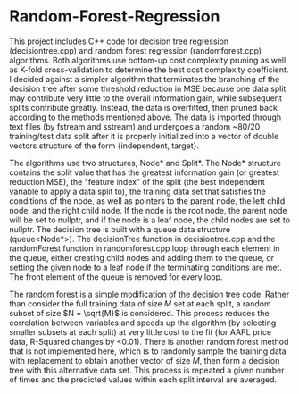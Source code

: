 # Random-Forest-Regression
This project includes C++ code for decision tree regression (decisiontree.cpp) and random forest regression (randomforest.cpp) algorithms. Both algorithms use bottom-up cost complexity pruning as well as K-fold cross-validation to determine the best cost complexity coefficient. I decided against a simpler algorithm that terminates the branching of the decision tree after some threshold reduction in MSE because one data split may contribute very little to the overall information gain, while subsequent splits contribute greatly. Instead, the data is overfitted, then pruned back according to the methods mentioned above. The data is imported through text files (by fstream and sstream) and undergoes a random ~80/20 training/test data split after it is properly initialized into a vector of double vectors structure of the form {independent, target}. 

The algorithms use two structures, Node* and Split*. The Node* structure contains the split value that has the greatest information gain (or greatest reduction MSE), the "feature index" of the split (the best independent variable to apply a data split to), the training data set that satisfies the conditions of the node, as well as pointers to the parent node, the left child node, and the right child node. If the node is the root node, the parent node will be set to nullptr, and if the node is a leaf node, the child nodes are set to nullptr. The decision tree is built with a queue data structure (queue<Node*>). The decisionTree function in decisiontree.cpp and the randomForest function in randomforest.cpp loop through each element in the queue, either creating child nodes and adding them to the queue, or setting the given node to a leaf node if the terminating conditions are met. The front element of the queue is removed for every loop.

The random forest is a simple modification of the decision tree code. Rather than consider the full training data of size $M$ set at each split, a random subset of size $N = \sqrt{M}$ is considered. This process reduces the correlation between variables and speeds up the algorithm (by selecting smaller subsets at each split) at very little cost to the fit (for AAPL price data, R-Squared changes by <0.01). There is another random forest method that is not implemented here, which is to randomly sample the training data with replacement to obtain another vector of size $M$, then form a decision tree with this alternative data set. This process is repeated a given number of times and the predicted values within each split interval are averaged.
